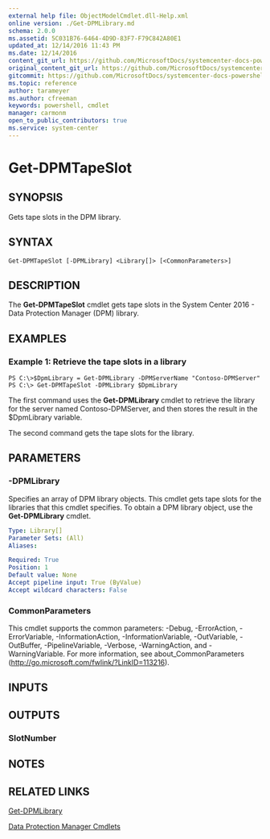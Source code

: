 ```yaml
---
external help file: ObjectModelCmdlet.dll-Help.xml
online version: ./Get-DPMLibrary.md
schema: 2.0.0
ms.assetid: 5C031B76-6464-4D9D-83F7-F79C842A80E1
updated_at: 12/14/2016 11:43 PM
ms.date: 12/14/2016
content_git_url: https://github.com/MicrosoftDocs/systemcenter-docs-powershell/blob/master/systemcenter-cmdlets/SystemCenter2016/DataProtectionManager/v1.0/Get-DPMTapeSlot.md
original_content_git_url: https://github.com/MicrosoftDocs/systemcenter-docs-powershell/blob/master/systemcenter-cmdlets/SystemCenter2016/DataProtectionManager/v1.0/Get-DPMTapeSlot.md
gitcommit: https://github.com/MicrosoftDocs/systemcenter-docs-powershell/blob/96cd9bd2780eb6b78c540fa00d3b8a4313e3ed40/systemcenter-cmdlets/SystemCenter2016/DataProtectionManager/v1.0/Get-DPMTapeSlot.md
ms.topic: reference
author: tarameyer
ms.author: cfreeman
keywords: powershell, cmdlet
manager: carmonm
open_to_public_contributors: true
ms.service: system-center
---
```


# Get-DPMTapeSlot

## SYNOPSIS
Gets tape slots in the DPM library.

## SYNTAX

```
Get-DPMTapeSlot [-DPMLibrary] <Library[]> [<CommonParameters>]
```

## DESCRIPTION
The **Get-DPMTapeSlot** cmdlet gets tape slots in the System Center 2016 - Data Protection Manager (DPM) library.

## EXAMPLES

### Example 1: Retrieve the tape slots in a library
```
PS C:\>$DpmLibrary = Get-DPMLibrary -DPMServerName "Contoso-DPMServer"
PS C:\> Get-DPMTapeSlot -DPMLibrary $DpmLibrary
```

The first command uses the **Get-DPMLibrary** cmdlet to retrieve the library for the server named Contoso-DPMServer, and then stores the result in the $DpmLibrary variable.

The second command gets the tape slots for the library.

## PARAMETERS

### -DPMLibrary
Specifies an array of DPM library objects.
This cmdlet gets tape slots for the libraries that this cmdlet specifies.
To obtain a DPM library object, use the **Get-DPMLibrary** cmdlet.

```yaml
Type: Library[]
Parameter Sets: (All)
Aliases: 

Required: True
Position: 1
Default value: None
Accept pipeline input: True (ByValue)
Accept wildcard characters: False
```

### CommonParameters
This cmdlet supports the common parameters: -Debug, -ErrorAction, -ErrorVariable, -InformationAction, -InformationVariable, -OutVariable, -OutBuffer, -PipelineVariable, -Verbose, -WarningAction, and -WarningVariable. For more information, see about_CommonParameters (http://go.microsoft.com/fwlink/?LinkID=113216).

## INPUTS

## OUTPUTS

### SlotNumber

## NOTES

## RELATED LINKS

[Get-DPMLibrary](xref:SystemCenter2016/DataProtectionManager/v1.0/Get-DPMLibrary.md)

[Data Protection Manager Cmdlets](xref:SystemCenter2016/DataProtectionManager/v1.0/DataProtectionManager.md)

